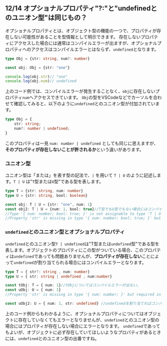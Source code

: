 ## 12/14 オプショナルプロパティ\"?:\"と\"undefinedとのユニオン型\"は同じもの？
オプショナルプロパティとは、オブジェクト型の機能の一つで、プロパティが存在しない可能性があることを型情報として明示できます。
存在しないプロパティにアクセスした場合には通常はコンパイルエラーが出ますが、オプショナルプロパティへのアクセスはコンパイルエラーとはならず、`undefined`となります。
```ts
type Obj = {str: string, num?: number}

const obj: Obj = {str: "one"}

console.log(obj.str)// "one"
console.log(obj.num)// undefined
```
上のコード例では、コンパイルエラーが発生することなく、`obj`に存在しないプロパティ`num`へアクセスできています。
`Obj`の型をVSCodeなどでカーソルを合わせて確認してみると、以下のように`undefined`とのユニオン型が付加されています。
```ts
type Obj = {
    str: string;
    num?: number | undefined;
}
```
このプロパティは一見 `num: number | undefined` としても同じに思えますが、**そのプロパティが存在しないことが許されるか**という違いがあります。

### ユニオン型
ユニオン型は「または」を表す型の記法で、`|` を用いて `T | U` のように記述します。`T | U` は"`T`型または`U`型"である型を表します。
```ts
type T = {str: string, num: number}
type U = {str: string, bool: boolean}

const obj: T | U = {str: "one", num: 1}
const obj2: T | U = {num: 1, bool: true}//T型でもU型でもない場合にはコンパイルエラーとなる。
//Type '{ num: number; bool: true; }' is not assignable to type 'T | U'.
//Property 'str' is missing in type '{ num: number; bool: true; }' but required in type 'U'.(2322)
```
### `undefined`とのユニオン型とオプショナルプロパティ
`undefined`とのユニオン型`T | undefined`は"T型または`undefined`型"である型を表します。オブジェクトのプロパティにこの型がついている場合、このプロパティは`undefined`であっても問題ありませんが、**プロパティが存在しない**ことによって`undefined`が割り当てられる場合にはコンパイルエラーとなります。
```ts
type T = { str?: string , num: number}
type U = { str: string | undefined , num:number}

const tObj: T = { num: 1}//tObjについてはコンパイルエラーが出ない。
const uObj: U = { num: 1}
//Property 'str' is missing in type '{ num: number; }' but required in type 'U'.(2741)

const uObj2: U = { num: 1, str: undefined} //undefinedを割り当てればコンパイルエラーとはならない。
```
上のコード例からもわかるように、オプショナルプロパティについてはオブジェクトに存在していなくてもエラーとなりませんが、`undefined`とのユニオン型の場合にはプロパティが存在しない場合にエラーとなります。
`undefined`であってもよいが、オブジェクトに必ず存在していてほしいようなプロパティがあるときには、`undefined`とのユニオン型の出番ですね。